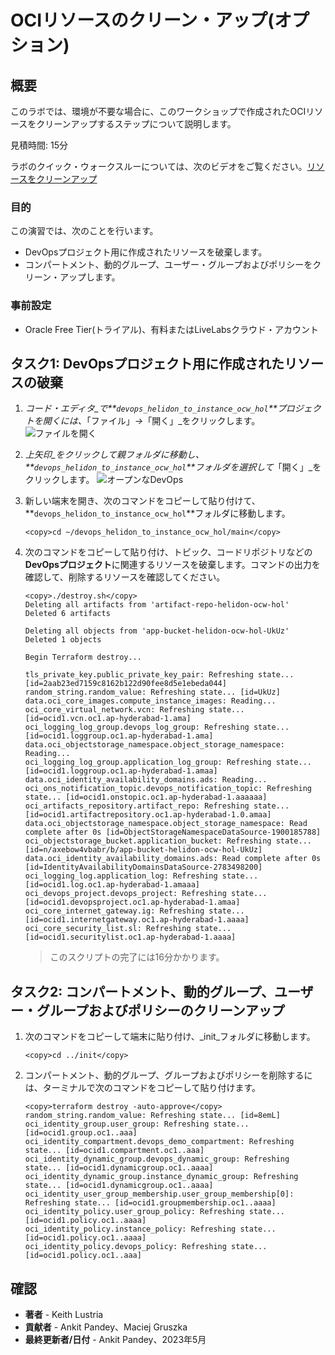 # OCIリソースのクリーン・アップ(オプション)

## 概要

このラボでは、環境が不要な場合に、このワークショップで作成されたOCIリソースをクリーンアップするステップについて説明します。

見積時間: 15分

ラボのクイック・ウォークスルーについては、次のビデオをご覧ください。[リソースをクリーンアップ](videohub:1_cyuzrf2g)

### 目的

この演習では、次のことを行います。

*   DevOpsプロジェクト用に作成されたリソースを破棄します。
*   コンパートメント、動的グループ、ユーザー・グループおよびポリシーをクリーン・アップします。

### 事前設定

*   Oracle Free Tier(トライアル)、有料またはLiveLabsクラウド・アカウント

## タスク1: DevOpsプロジェクト用に作成されたリソースの破棄

1.  _コード・エディタ_で**`devops_helidon_to_instance_ocw_hol`**プロジェクトを開くには、_「ファイル」_→_「開く」_をクリックします。 ![ファイルを開く](images/open-file.png)
    
2.  _上矢印_をクリックして親フォルダに移動し、**`devops_helidon_to_instance_ocw_hol`**フォルダを選択して_「開く」_をクリックします。 ![オープンなDevOps](images/open-devops.png)
    
3.  新しい端末を開き、次のコマンドをコピーして貼り付けて、**`devops_helidon_to_instance_ocw_hol`**フォルダに移動します。
    
        <copy>cd ~/devops_helidon_to_instance_ocw_hol/main</copy>
        
4.  次のコマンドをコピーして貼り付け、トピック、コードリポジトリなどの **DevOpsプロジェクト**に関連するリソースを破棄します。コマンドの出力を確認して、削除するリソースを確認してください。
    
        <copy>./destroy.sh</copy>
        Deleting all artifacts from 'artifact-repo-helidon-ocw-hol'
        Deleted 6 artifacts
        
        Deleting all objects from 'app-bucket-helidon-ocw-hol-UkUz'
        Deleted 1 objects
        
        Begin Terraform destroy...
        
        tls_private_key.public_private_key_pair: Refreshing state... [id=2aab23ed7159c8162b122d90fee8d5e1ebeda044]
        random_string.random_value: Refreshing state... [id=UkUz]
        data.oci_core_images.compute_instance_images: Reading...
        oci_core_virtual_network.vcn: Refreshing state... [id=ocid1.vcn.oc1.ap-hyderabad-1.ama]
        oci_logging_log_group.devops_log_group: Refreshing state... [id=ocid1.loggroup.oc1.ap-hyderabad-1.ama]
        data.oci_objectstorage_namespace.object_storage_namespace: Reading...
        oci_logging_log_group.application_log_group: Refreshing state... [id=ocid1.loggroup.oc1.ap-hyderabad-1.amaa]
        data.oci_identity_availability_domains.ads: Reading...
        oci_ons_notification_topic.devops_notification_topic: Refreshing state... [id=ocid1.onstopic.oc1.ap-hyderabad-1.aaaaaa]
        oci_artifacts_repository.artifact_repo: Refreshing state... [id=ocid1.artifactrepository.oc1.ap-hyderabad-1.0.amaa]
        data.oci_objectstorage_namespace.object_storage_namespace: Read complete after 0s [id=ObjectStorageNamespaceDataSource-1900185788]
        oci_objectstorage_bucket.application_bucket: Refreshing state... [id=n/axebow4vbabr/b/app-bucket-helidon-ocw-hol-UkUz]
        data.oci_identity_availability_domains.ads: Read complete after 0s [id=IdentityAvailabilityDomainsDataSource-2783498200]
        oci_logging_log.application_log: Refreshing state... [id=ocid1.log.oc1.ap-hyderabad-1.amaaa]
        oci_devops_project.devops_project: Refreshing state... [id=ocid1.devopsproject.oc1.ap-hyderabad-1.amaa]
        oci_core_internet_gateway.ig: Refreshing state... [id=ocid1.internetgateway.oc1.ap-hyderabad-1.aaaa]
        oci_core_security_list.sl: Refreshing state... [id=ocid1.securitylist.oc1.ap-hyderabad-1.aaaa]
        
    
    > このスクリプトの完了には16分かかります。
    

## タスク2: コンパートメント、動的グループ、ユーザー・グループおよびポリシーのクリーンアップ

1.  次のコマンドをコピーして端末に貼り付け、_init_フォルダに移動します。
    
        <copy>cd ../init</copy>
        
2.  コンパートメント、動的グループ、グループおよびポリシーを削除するには、ターミナルで次のコマンドをコピーして貼り付けます。
    
        <copy>terraform destroy -auto-approve</copy>
        random_string.random_value: Refreshing state... [id=8emL]
        oci_identity_group.user_group: Refreshing state... [id=ocid1.group.oc1..aaa]
        oci_identity_compartment.devops_demo_compartment: Refreshing state... [id=ocid1.compartment.oc1..aaa]
        oci_identity_dynamic_group.devops_dynamic_group: Refreshing state... [id=ocid1.dynamicgroup.oc1..aaaa]
        oci_identity_dynamic_group.instance_dynamic_group: Refreshing state... [id=ocid1.dynamicgroup.oc1..aaaa]
        oci_identity_user_group_membership.user_group_membership[0]: Refreshing state... [id=ocid1.groupmembership.oc1..aaaa]
        oci_identity_policy.user_group_policy: Refreshing state... [id=ocid1.policy.oc1..aaaa]
        oci_identity_policy.instance_policy: Refreshing state... [id=ocid1.policy.oc1..aaaa]
        oci_identity_policy.devops_policy: Refreshing state... [id=ocid1.policy.oc1..aaa]
        

## 確認

*   **著者** - Keith Lustria
*   **貢献者** - Ankit Pandey、Maciej Gruszka
*   **最終更新者/日付** - Ankit Pandey、2023年5月